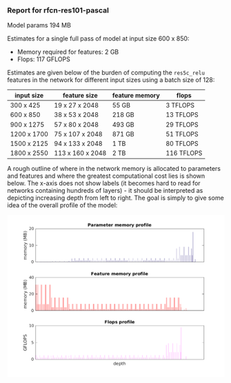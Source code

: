### Report for rfcn-res101-pascal
Model params 194 MB 

Estimates for a single full pass of model at input size 600 x 850: 

* Memory required for features: 2 GB 
* Flops: 117 GFLOPS 

Estimates are given below of the burden of computing the `res5c_relu` features in the network for different input sizes using a batch size of 128: 

| input size | feature size | feature memory | flops | 
|------------|--------------|----------------|-------| 
| 300 x 425 | 19 x 27 x 2048 | 55 GB | 3 TFLOPS |
| 600 x 850 | 38 x 53 x 2048 | 218 GB | 13 TFLOPS |
| 900 x 1275 | 57 x 80 x 2048 | 493 GB | 29 TFLOPS |
| 1200 x 1700 | 75 x 107 x 2048 | 871 GB | 51 TFLOPS |
| 1500 x 2125 | 94 x 133 x 2048 | 1 TB | 80 TFLOPS |
| 1800 x 2550 | 113 x 160 x 2048 | 2 TB | 116 TFLOPS |

A rough outline of where in the network memory is allocated to parameters and features and where the greatest computational cost lies is shown below.  The x-axis does not show labels (it becomes hard to read for networks containing hundreds of layers) - it should be interpreted as depicting increasing depth from left to right.  The goal is simply to give some idea of the overall profile of the model: 

![rfcn-res101-pascal profile](figs/rfcn-res101-pascal.png)
